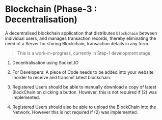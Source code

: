 # Blockchain (Phase-3 : Decentralisation)


A decentralised blockchain application that distributes `blockchain` between individual users, and manages transaction records, thereby eliminating the need of a Server for storing Blockchain, transaction details in any form.

> This is a work-in-progress, currently in Step-1 development stage



1) Decentralisation using Socket.IO

2) For Developers: A piece of Code needs to be added into your website inorder to receive and transmit latest blockchain.

3) Registered Users should be able to manually download a copy of latest BlockChain on clicking a button. However, this is not required if (2) was implemented.

4) Registered Users should also be able to upload the BlockChain into the Network. However this is not required if (2) was implemented.

